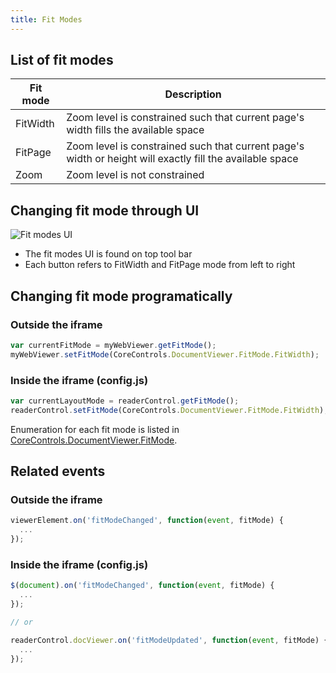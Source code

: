 ```yaml
---
title: Fit Modes
---
```


## List of fit modes

Fit mode | Description
---|---
FitWidth | Zoom level is constrained such that current page's width fills the available space
FitPage | Zoom level is constrained such that current page's width or height will exactly fill the available space
Zoom | Zoom level is not constrained

## Changing fit mode through UI

![Fit modes UI](../../../static/webviewer-fit-modes-ui.png)

- The fit modes UI is found on top tool bar
- Each button refers to FitWidth and FitPage mode from left to right

## Changing fit mode programatically

### Outside the iframe

```js
var currentFitMode = myWebViewer.getFitMode();
myWebViewer.setFitMode(CoreControls.DocumentViewer.FitMode.FitWidth);
```

### Inside the iframe (config.js)

```js
var currentLayoutMode = readerControl.getFitMode();
readerControl.setFitMode(CoreControls.DocumentViewer.FitMode.FitWidth);
```

Enumeration for each fit mode is listed in [CoreControls.DocumentViewer.FitMode](https://www.pdftron.com/webviewer/demo/lib/html5/doc/CoreControls.DocumentViewer.html#.FitMode__anchor).

## Related events

### Outside the iframe

```js
viewerElement.on('fitModeChanged', function(event, fitMode) {
  ...
});
```

### Inside the iframe (config.js)

```js
$(document).on('fitModeChanged', function(event, fitMode) {
  ...
});

// or

readerControl.docViewer.on('fitModeUpdated', function(event, fitMode) {
  ...
});
```